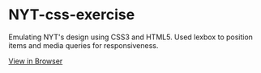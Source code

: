 # NYT-css-exercise
Emulating NYT's design using CSS3 and HTML5. Used lexbox to position items and media queries for responsiveness.

[View in Browser](https://shivamsaigupta.github.io/nyt-css-exercise/)

